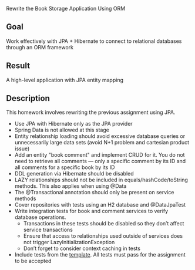 Rewrite the Book Storage Application Using ORM

## Goal

Work effectively with JPA + Hibernate to connect to relational databases through an ORM framework

## Result

A high-level application with JPA entity mapping

## Description

This homework involves rewriting the previous assignment using JPA.

- Use JPA with Hibernate only as the JPA provider
- Spring Data is not allowed at this stage
- Entity relationship loading should avoid excessive database queries or unnecessarily large data sets (avoid N+1 problem and cartesian product issue)
- Add an entity "book comment" and implement CRUD for it. You do not need to retrieve all comments — only a specific comment by its ID and all comments for a specific book by its ID
- DDL generation via Hibernate should be disabled
- LAZY relationships should not be included in equals/hashCode/toString methods. This also applies when using @Data
- The @Transactional annotation should only be present on service methods
- Cover repositories with tests using an H2 database and @DataJpaTest
- Write integration tests for book and comment services to verify database operations.
  - Transactions in these tests should be disabled so they don’t affect service transactions
  - Ensure that access to relationships used outside of services does not trigger LazyInitializationException
  - Don’t forget to consider context caching in tests
- Include tests from the [template](https://github.com/OtusTeam/Spring/tree/master/templates/hw06-jpa). All tests must pass for the assignment to be accepted
